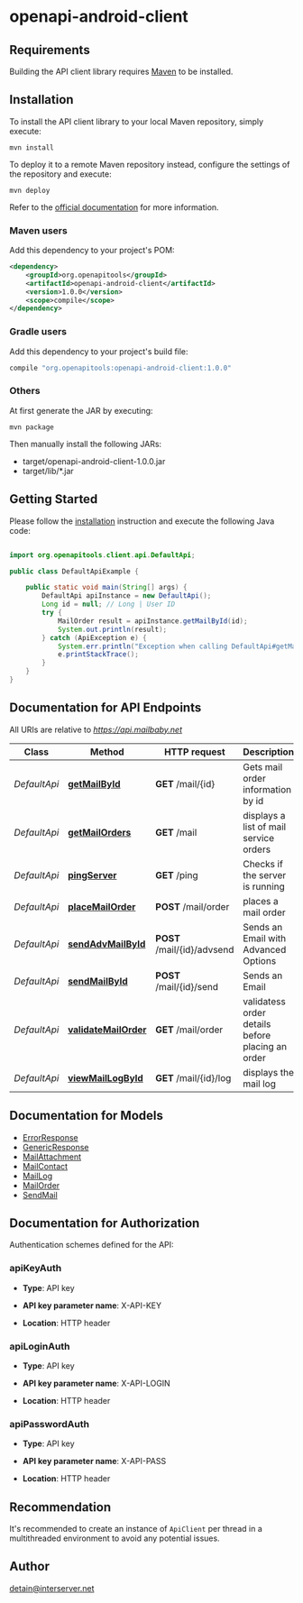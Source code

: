 # openapi-android-client

## Requirements

Building the API client library requires [Maven](https://maven.apache.org/) to be installed.

## Installation

To install the API client library to your local Maven repository, simply execute:

```shell
mvn install
```

To deploy it to a remote Maven repository instead, configure the settings of the repository and execute:

```shell
mvn deploy
```

Refer to the [official documentation](https://maven.apache.org/plugins/maven-deploy-plugin/usage.html) for more information.

### Maven users

Add this dependency to your project's POM:

```xml
<dependency>
    <groupId>org.openapitools</groupId>
    <artifactId>openapi-android-client</artifactId>
    <version>1.0.0</version>
    <scope>compile</scope>
</dependency>
```

### Gradle users

Add this dependency to your project's build file:

```groovy
compile "org.openapitools:openapi-android-client:1.0.0"
```

### Others

At first generate the JAR by executing:

    mvn package

Then manually install the following JARs:

- target/openapi-android-client-1.0.0.jar
- target/lib/*.jar

## Getting Started

Please follow the [installation](#installation) instruction and execute the following Java code:

```java

import org.openapitools.client.api.DefaultApi;

public class DefaultApiExample {

    public static void main(String[] args) {
        DefaultApi apiInstance = new DefaultApi();
        Long id = null; // Long | User ID
        try {
            MailOrder result = apiInstance.getMailById(id);
            System.out.println(result);
        } catch (ApiException e) {
            System.err.println("Exception when calling DefaultApi#getMailById");
            e.printStackTrace();
        }
    }
}

```

## Documentation for API Endpoints

All URIs are relative to *https://api.mailbaby.net*

Class | Method | HTTP request | Description
------------ | ------------- | ------------- | -------------
*DefaultApi* | [**getMailById**](docs/DefaultApi.md#getMailById) | **GET** /mail/{id} | Gets mail order information by id
*DefaultApi* | [**getMailOrders**](docs/DefaultApi.md#getMailOrders) | **GET** /mail | displays a list of mail service orders
*DefaultApi* | [**pingServer**](docs/DefaultApi.md#pingServer) | **GET** /ping | Checks if the server is running
*DefaultApi* | [**placeMailOrder**](docs/DefaultApi.md#placeMailOrder) | **POST** /mail/order | places a mail order
*DefaultApi* | [**sendAdvMailById**](docs/DefaultApi.md#sendAdvMailById) | **POST** /mail/{id}/advsend | Sends an Email with Advanced Options
*DefaultApi* | [**sendMailById**](docs/DefaultApi.md#sendMailById) | **POST** /mail/{id}/send | Sends an Email
*DefaultApi* | [**validateMailOrder**](docs/DefaultApi.md#validateMailOrder) | **GET** /mail/order | validatess order details before placing an order
*DefaultApi* | [**viewMailLogById**](docs/DefaultApi.md#viewMailLogById) | **GET** /mail/{id}/log | displays the mail log


## Documentation for Models

 - [ErrorResponse](docs/ErrorResponse.md)
 - [GenericResponse](docs/GenericResponse.md)
 - [MailAttachment](docs/MailAttachment.md)
 - [MailContact](docs/MailContact.md)
 - [MailLog](docs/MailLog.md)
 - [MailOrder](docs/MailOrder.md)
 - [SendMail](docs/SendMail.md)


## Documentation for Authorization

Authentication schemes defined for the API:
### apiKeyAuth

- **Type**: API key

- **API key parameter name**: X-API-KEY
- **Location**: HTTP header

### apiLoginAuth

- **Type**: API key

- **API key parameter name**: X-API-LOGIN
- **Location**: HTTP header

### apiPasswordAuth

- **Type**: API key

- **API key parameter name**: X-API-PASS
- **Location**: HTTP header


## Recommendation

It's recommended to create an instance of `ApiClient` per thread in a multithreaded environment to avoid any potential issues.

## Author

detain@interserver.net

